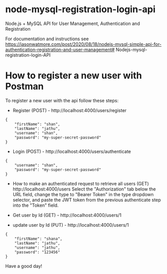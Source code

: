 # node-mysql-registration-login-api

Node.js + MySQL API for User Management, Authentication and Registration

For documentation and instructions see https://jasonwatmore.com/post/2020/08/18/nodejs-mysql-simple-api-for-authentication-registration-and-user-management# Nodejs-mysql-registration-login-API

# How to register a new user with Postman
To register a new user with the api follow these steps:

- Register (POST) - http://localhost:4000/users/register
```
{
    "firstName": "shan",
    "lastName": "jathu",
    "username": "shan",
    "password": "my-super-secret-password"
}
```

- Login (POST) - http://localhost:4000/users/authenticate

```
{
    "username": "shan",
    "password": "my-super-secret-password"
}
```

- How to make an authenticated request to retrieve all users
 (GET) http://localhost:4000/users
Select the "Authorization" tab below the URL field, change the type to "Bearer Token" in the type dropdown selector, and paste the JWT token from the previous authenticate step into the "Token" field.

- Get user by Id (GET) - http://localhost:4000/users/1

- update user by Id (PUT) - http://localhost:4000/users/1 
```
{
    "firstName": "shana",
    "lastName": "jathu",
    "username": "jathu",
    "password": "123456"
}
```

Have a good day!
